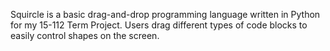 Squircle is a basic drag-and-drop programming language written in Python for my 15-112 Term Project. Users drag different types of code blocks to easily control shapes on the screen.
